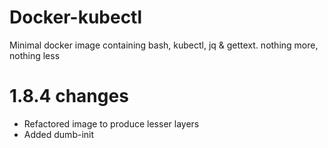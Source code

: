 # Docker-kubectl

Minimal docker image containing bash, kubectl, jq & gettext. nothing more, nothing less

# 1.8.4 changes

- Refactored image to produce lesser layers  
- Added dumb-init
